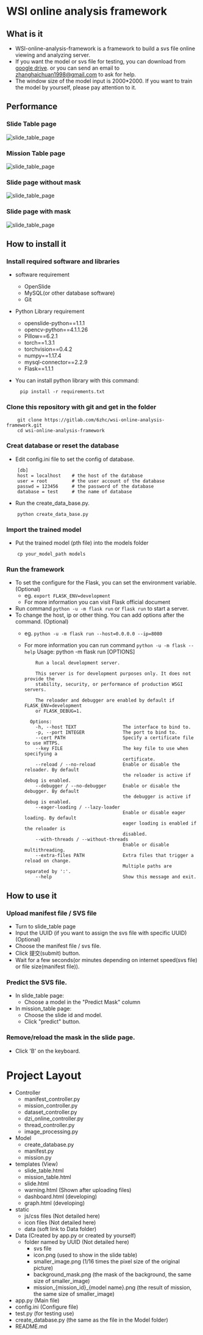 # WSI online analysis framework
## What is it
* WSI-online-analysis-framework is a framework to build a svs file online viewing and analyzing server.
* If you want the model or svs file for testing, you can download from 
[google drive](https://drive.google.com/open?id=1Cip_Al14PLIOyVS9jaG5SQ-RBlMEA3Iq).
 or you can send an email to zhanghaichuan1998@gmail.com to ask for help.
* The window size of the model input is 2000*2000. If you want to train the model by yourself, please pay attention to it.

## Performance
### Slide Table page
![slide_table_page](ScreenCut/slide_table.png)
### Mission Table page
![slide_table_page](ScreenCut/mission_table.png)
### Slide page without mask
![slide_table_page](ScreenCut/slide_without_mask.png)
### Slide page with mask
![slide_table_page](ScreenCut/slide_with_mask.png)

## How to install it
### Install required software and libraries

* software requirement
    * OpenSlide
    * MySQL(or other database software)
    * Git

* Python Library requirement
    * openslide-python==1.1.1
    * opencv-python==4.1.1.26
    * Pillow==6.2.1
    * torch==1.3.1
    * torchvision==0.4.2
    * numpy==1.17.4
    * mysql-connector==2.2.9
    * Flask==1.1.1
* You can install python library with this command:
```
     pip install -r requirements.txt
```

### Clone this repository with git and get in the folder
```
    git clone https://gitlab.com/6zhc/wsi-online-analysis-framework.git
    cd wsi-online-analysis-framework
```

### Creat database or reset the database
* Edit config.ini file to set the config of database.

```
    [db]
    host = localhost    # the host of the database
    user = root         # the user account of the database
    passwd = 123456     # the password of the database
    database = test     # the name of database
```

* Run the create_data_base.py.
```
    python create_data_base.py
```

### Import the trained model
* Put the trained model (pth file) into the models folder
```
    cp your_model_path models
```

### Run the framework
* To set the configure for the Flask, you can set the environment variable.(Optional)
    * eg. ```export FLASK_ENV=development``` 
    * For more information you can visit Flask official document
* Run command ```python -u -m flask run``` or ```flask run``` to start a server.
* To change the host, ip or other thing. You can add options after the command. (Optional)
    * eg. ```python -u -m flask run --host=0.0.0.0 --ip=8080```
    * For more information you can run command ```python -u -m flask --help```
            Usage: python -m flask run [OPTIONS]

              Run a local development server.
            
              This server is for development purposes only. It does not provide the
              stability, security, or performance of production WSGI servers.
            
              The reloader and debugger are enabled by default if FLASK_ENV=development
              or FLASK_DEBUG=1.
            
            Options:
              -h, --host TEXT                 The interface to bind to.
              -p, --port INTEGER              The port to bind to.
              --cert PATH                     Specify a certificate file to use HTTPS.
              --key FILE                      The key file to use when specifying a
                                              certificate.
              --reload / --no-reload          Enable or disable the reloader. By default
                                              the reloader is active if debug is enabled.
              --debugger / --no-debugger      Enable or disable the debugger. By default
                                              the debugger is active if debug is enabled.
              --eager-loading / --lazy-loader
                                              Enable or disable eager loading. By default
                                              eager loading is enabled if the reloader is
                                              disabled.
              --with-threads / --without-threads
                                              Enable or disable multithreading.
              --extra-files PATH              Extra files that trigger a reload on change.
                                              Multiple paths are separated by ':'.
              --help                          Show this message and exit.
            
            
## How to use it
### Upload manifest file / SVS file 
* Turn to slide_table page
* Input the UUID (if you want to assign the svs file with specific UUID) (Optional)
* Choose the manifest file / svs file.
* Click 提交(submit) button.
* Wait for a few seconds(or minutes depending on internet speed(svs file) or file size(manifest file)).
            
### Predict the SVS file.
* In slide_table page:
    * Choose a model in the "Predict Mask" column
* In mission_table page:
    * Choose the slide id and model.
    * Click "predict" button.
    
### Remove/reload the mask in the slide page.
* Click 'B' on the keyboard.

# Project Layout
- Controller
    - manifest_controller.py
    - mission_controller.py
    - dataset_controller.py
    - dzi_online_controller.py
    - thread_controller.py
    - image_processing.py
- Model
    - create_database.py
    - manifest.py 
    - mission.py
- templates (View)
    - slide_table.html
    - mission_table.html
    - slide.html
    - warning.html (Shown after uploading files)
    - dashboard.html (developing)
    - graph.html (developing)
- static
    - js/css files (Not detailed here) 
    - icon files (Not detailed here) 
    - data (soft link to Data folder)
- Data (Created by app.py or created by yourself)
    - folder named by UUID (Not detailed here) 
        - svs file
        - icon.png (used to show in the slide table)
        - smaller_image.png (1/16 times the pixel size of the original picture)
        - background_mask.png (the mask of the background, the same size of smaller_image)
        - mission_{mission_id}_{model name}.png (the result of mission, the same size of smaller_image)
- app.py (Main file)
- config.ini (Configure file)
- test.py (for testing use)
- create_database.py (the same as the file in the Model folder)
- README.md
